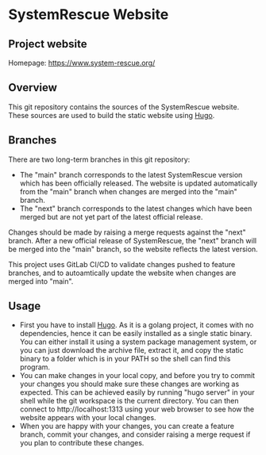 # SystemRescue Website

## Project website
Homepage: https://www.system-rescue.org/

## Overview
This git repository contains the sources of the SystemRescue website. These
sources are used to build the static website using [Hugo](https://gohugo.io/).

## Branches
There are two long-term branches in this git repository:
* The "main" branch corresponds to the latest SystemRescue version which has
  been officially released. The website is updated automatically from the "main"
  branch when changes are merged into the "main" branch.
* The "next" branch corresponds to the latest changes which have been merged
  but are not yet part of the latest official release.

Changes should be made by raising a merge requests against the "next" branch.
After a new official release of SystemRescue, the "next" branch will be merged
into the "main" branch, so the website reflects the latest version.

This project uses GitLab CI/CD to validate changes pushed to feature branches,
and to autoamtically update the website when changes are merged into "main".

## Usage
* First you have to install [Hugo](https://gohugo.io/). As it is a golang
  project, it comes with no dependencies, hence it can be easily installed as a
  single static binary. You can either install it using a system package
  management system, or you can just download the archive file, extract it,
  and copy the static binary to a folder which is in your PATH so the shell
  can find this program.
* You can make changes in your local copy, and before you try to commit your
  changes you should make sure these changes are working as expected. This can
  be achieved easily by running "hugo server" in your shell while the git
  workspace is the current directory. You can then connect to
  http://localhost:1313 using your web browser to see how the website appears
  with your local changes.
* When you are happy with your changes, you can create a feature branch, commit
  your changes, and consider raising a merge request if you plan to contribute
  these changes.
